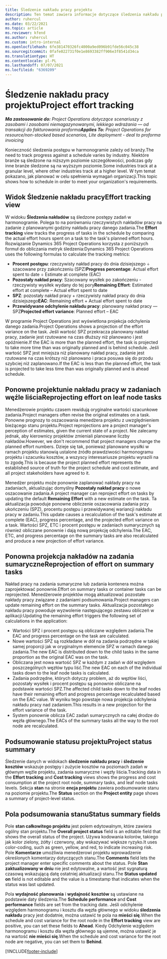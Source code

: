 ```yaml
---
title: Śledzenie nakładu pracy projektu
description: Ten temat zawiera informacje dotyczące śledzenia nakładu pracy i postępu pracy w ramach projektu.
author: ruhercul
ms.date: 03/22/2021
ms.topic: article
ms.reviewer: kfend
ms.author: ruhercul
ms.custom: intro-internal
ms.openlocfilehash: 6fe381470326fc4000a9ed096b91fde56c045c38
ms.sourcegitcommit: 0fafe022731f0e1e8693382ff906e3f8541d34ca
ms.translationtype: HT
ms.contentlocale: pl-PL
ms.lasthandoff: 07/07/2021
ms.locfileid: "6369209"
---
```

# <a name="project-effort-tracking"></a><span data-ttu-id="175ce-103">Śledzenie nakładu pracy projektu</span><span class="sxs-lookup"><span data-stu-id="175ce-103">Project effort tracking</span></span>

<span data-ttu-id="175ce-104">_**Ma zastosowanie do:** Project Operations dotyczące scenariuszy z zasobami i zasobami niemagazynowanymi, lekkiego wdrażania — od transakcji do fakturowania proforma_</span><span class="sxs-lookup"><span data-stu-id="175ce-104">_**Applies To:** Project Operations for resource/non-stocked based scenarios, Lite deployment - deal to proforma invoicing_</span></span>

<span data-ttu-id="175ce-105">Konieczność śledzenia postępu w harmonogramie zależy od branży.</span><span class="sxs-lookup"><span data-stu-id="175ce-105">The need to track progress against a schedule varies by industry.</span></span> <span data-ttu-id="175ce-106">Niektóre branże są śledzone na niższym poziomie szczegółowości, podczas gdy inne branże śledzone są na wyższym poziomie.</span><span class="sxs-lookup"><span data-stu-id="175ce-106">Some industries track at a granular level, where other industries track at a higher level.</span></span> <span data-ttu-id="175ce-107">W tym temat pokazano, jak planować w celu spełnienia wymagań organizacji.</span><span class="sxs-lookup"><span data-stu-id="175ce-107">This topic shows how to schedule in order to meet your organization's requirements.</span></span>

## <a name="effort-tracking-view"></a><span data-ttu-id="175ce-108">Widok Śledzenie nakładu pracy</span><span class="sxs-lookup"><span data-stu-id="175ce-108">Effort tracking view</span></span>

<span data-ttu-id="175ce-109">W widoku **Śledzenia nakładów** są śledzone postępy zadań w harmonogramie. Polega to na porównaniu rzeczywistych nakładów pracy na zadanie z planowanymi godziny nakładu pracy danego zadania.</span><span class="sxs-lookup"><span data-stu-id="175ce-109">The **Effort tracking** view tracks the progress of tasks in the schedule by comparing the actual effort hours spent on a task to the task's planned effort hours.</span></span> <span data-ttu-id="175ce-110">Rozwiązanie Dynamics 365 Project Operations korzysta z poniższych formuł do obliczania metryk śledzenia:</span><span class="sxs-lookup"><span data-stu-id="175ce-110">Dynamics 365 Project Operations uses the following formulas to calculate the tracking metrics:</span></span>

- <span data-ttu-id="175ce-111">**Procent postępu**: rzeczywisty nakład pracy do dnia dzisiejszego ÷ szacowane przy zakończeniu (SPZ)</span><span class="sxs-lookup"><span data-stu-id="175ce-111">**Progress percentage**: Actual effort spent to date ÷ Estimate at complete (EAC)</span></span> 
- <span data-ttu-id="175ce-112">**Pozostały nakład pracy**: Szacowany wysiłek po zakończeniu - rzeczywisty wysiłek wydany do tej pory</span><span class="sxs-lookup"><span data-stu-id="175ce-112">**Remaining Effort**: Estimated effort at complete – Actual effort spent to date</span></span> 
- <span data-ttu-id="175ce-113">**SPZ**: pozostały nakład pracy + rzeczywisty nakład pracy do dnia dzisiejszego</span><span class="sxs-lookup"><span data-stu-id="175ce-113">**EAC**: Remaining effort + Actual effort spent to date</span></span> 
- <span data-ttu-id="175ce-114">**Przewidywane odchylenie nakładu pracy**: planowany nakład pracy — SPZ</span><span class="sxs-lookup"><span data-stu-id="175ce-114">**Projected effort variance**: Planned effort – EAC</span></span>

<span data-ttu-id="175ce-115">W programie Project Operations jest wyświetlona projekcja odchylenia danego zadania.</span><span class="sxs-lookup"><span data-stu-id="175ce-115">Project Operations shows a projection of the effort variance on the task.</span></span> <span data-ttu-id="175ce-116">Jeśli wartość SPZ przekracza planowany nakład pracy, zadanie jest rzutowane na czas dłuższy niż planowano i jest opóźnienie.</span><span class="sxs-lookup"><span data-stu-id="175ce-116">If the EAC is more than the planned effort, the task is projected to take more time than was originally planned and is behind schedule.</span></span> <span data-ttu-id="175ce-117">Jeśli wartość SPZ jest mniejsza niż planowany nakład pracy, zadanie jest rzutowane na czas krótszy niż planowano i praca posuwa się do przodu szybciej niż zaplanowano.</span><span class="sxs-lookup"><span data-stu-id="175ce-117">If the EAC is less than the planned effort, the task is projected to take less time than was originally planned and is ahead schedule.</span></span>

## <a name="reprojecting-effort-on-leaf-node-tasks"></a><span data-ttu-id="175ce-118">Ponowne projektunie nakładu pracy w zadaniach węźle liścia</span><span class="sxs-lookup"><span data-stu-id="175ce-118">Reprojecting effort on leaf node tasks</span></span>

<span data-ttu-id="175ce-119">Menedżerowie projektu czasem rewidują oryginalne wartości szacunkowe zadania.</span><span class="sxs-lookup"><span data-stu-id="175ce-119">Project managers often revise the original estimates on a task.</span></span> <span data-ttu-id="175ce-120">Ponowne prognozy to oszacowania menedżera projektu z uwzględnieniem bieżącego stanu projektu.</span><span class="sxs-lookup"><span data-stu-id="175ce-120">Project reprojections are a project manager's perception of estimates, given the current state of a project.</span></span> <span data-ttu-id="175ce-121">Nie zalecamy jednak, aby kierownicy projektów zmieniali planowane liczby nakładów.</span><span class="sxs-lookup"><span data-stu-id="175ce-121">However, we don't recommend that project managers change the planned effort numbers.</span></span> <span data-ttu-id="175ce-122">Dzieje się tak, ponieważ planowane wysiłki w ramach projektu stanowią ustalone źródło prawdziwości harmonogramu projektu i szacunku kosztów, a wszyscy interesariusze projektu wyrazili na to zgodę.</span><span class="sxs-lookup"><span data-stu-id="175ce-122">This is because the project planned effort represents the established source of truth for the project schedule and cost estimate, and all project stakeholders have agreed to it.</span></span>

<span data-ttu-id="175ce-123">Menedżer projektu może ponownie zaplanować nakłady pracy na zadaniach, aktualizując domyślny **Pozostały nakład pracy** o nowe oszacowanie zadania.</span><span class="sxs-lookup"><span data-stu-id="175ce-123">A project manager can reproject effort on tasks by updating the default **Remaining Effort** with a new estimate on the task.</span></span> <span data-ttu-id="175ce-124">Ta aktualizacja powoduje ponowne obliczenie oszacowania zadania przy ukończeniu (SPZ), procentu postępu i przewidywanej wariancji nakładu pracy w zadaniu.</span><span class="sxs-lookup"><span data-stu-id="175ce-124">This update causes a recalculation of the task's estimate at complete (EAC), progress percentage, and the projected effort variance on a task.</span></span> <span data-ttu-id="175ce-125">Wartości SPZ, ETC i procent postępu w zadaniach sumarycznych są również obliczane ponownie i dają nową projekcję odchylenia.</span><span class="sxs-lookup"><span data-stu-id="175ce-125">The EAC, ETC, and progress percentage on the summary tasks are also recalculated and produce a new projection of effort variance.</span></span>

## <a name="reprojection-of-effort-on-summary-tasks"></a><span data-ttu-id="175ce-126">Ponowna projekcja nakładów na zadania sumaryczne</span><span class="sxs-lookup"><span data-stu-id="175ce-126">Reprojection of effort on summary tasks</span></span>

<span data-ttu-id="175ce-127">Nakład pracy na zadania sumaryczne lub zadania kontenera można zaprojektować ponownie.</span><span class="sxs-lookup"><span data-stu-id="175ce-127">Effort on summary tasks or container tasks can be reprojected.</span></span> <span data-ttu-id="175ce-128">Menedżerowie projektów mogą aktualizować pozostałe nakłady pracy związane z zadaniami podsumowania.</span><span class="sxs-lookup"><span data-stu-id="175ce-128">Project managers can update remaining effort on the summary tasks.</span></span> <span data-ttu-id="175ce-129">Aktualizacja pozostałego nakładu pracy powoduje wyzwolenie następującego zestawu obliczeń w aplikacji:</span><span class="sxs-lookup"><span data-stu-id="175ce-129">Updating the remaining effort triggers the following set of calculations in the application:</span></span>

- <span data-ttu-id="175ce-130">Wartości SPZ i procent postępu są obliczane względem zadania.</span><span class="sxs-lookup"><span data-stu-id="175ce-130">The EAC and progress percentage on the task are calculated.</span></span>
- <span data-ttu-id="175ce-131">Nowe wartości SPZ są rozkładane w dół na zadania podrzędne w takiej samej proporcji jak w oryginalnym elemencie SPZ w ramach danego zadania.</span><span class="sxs-lookup"><span data-stu-id="175ce-131">The new EAC is distributed down to the child tasks in the same proportion as the original EAC was on the task.</span></span>
- <span data-ttu-id="175ce-132">Obliczana jest nowa wartość SPZ w każdym z zadań w dół względem poszczególnych węzłów typu liść.</span><span class="sxs-lookup"><span data-stu-id="175ce-132">The new EAC on each of the individual tasks down to the leaf node tasks is calculated.</span></span> 
- <span data-ttu-id="175ce-133">Zadania podrzędne, których dotyczy problem, aż do węzłów liści, pozostały wysiłek i procent postępu są ponownie obliczane na podstawie wartości SPZ.</span><span class="sxs-lookup"><span data-stu-id="175ce-133">The affected child tasks down to the leaf nodes have their remaining effort and progress percentage recalculated based on the EAC value.</span></span> <span data-ttu-id="175ce-134">W wyniku tego powstaje nowa projekcja odchylenia nakładu pracy nad zadaniem.</span><span class="sxs-lookup"><span data-stu-id="175ce-134">This results in a new projection for the effort variance of the task.</span></span> 
- <span data-ttu-id="175ce-135">System ponownie oblicza EAC zadań sumarycznych na całej drodze do węzła głównego.</span><span class="sxs-lookup"><span data-stu-id="175ce-135">The EACs of the summary tasks all the way to the root node are recalculated.</span></span>


## <a name="project-status-summary"></a><span data-ttu-id="175ce-136">Podsumowanie statusu projektu</span><span class="sxs-lookup"><span data-stu-id="175ce-136">Project status summary</span></span>

<span data-ttu-id="175ce-137">Śledzenie danych w widokach **śledzenie nakładu pracy** i **śledzenie kosztów** wskazuje postępy i zużycie kosztów na poziomach zadań w głównym węźle projektu, zadania sumaryczne i węzły liścia.</span><span class="sxs-lookup"><span data-stu-id="175ce-137">Tracking data in the **Effort tracking** and **Cost tracking** views shows the progress and cost consumption at the project root node, summary tasks, and leaf node tasks levels.</span></span> <span data-ttu-id="175ce-138">Sekcja **stan** na stronie **encja projektu** zawiera podsumowanie stanu na poziomie projektu.</span><span class="sxs-lookup"><span data-stu-id="175ce-138">The **Status** section on the **Project entity** page shows a summary of project-level status.</span></span>

## <a name="status-summary-fields"></a><span data-ttu-id="175ce-139">Pola podsumowania stanu</span><span class="sxs-lookup"><span data-stu-id="175ce-139">Status summary fields</span></span>

<span data-ttu-id="175ce-140">Pole **stan całkowitego projektu** jest polem edytowalnym, które zawiera ogólny stan projektu.</span><span class="sxs-lookup"><span data-stu-id="175ce-140">The **Overall project status** field is an editable field that shows the overall status of the project.</span></span> <span data-ttu-id="175ce-141">Używa kodowania kolorów, takiego jak kolor zielony, żółty i czerwony, aby wskazywać większe ryzyko.</span><span class="sxs-lookup"><span data-stu-id="175ce-141">It uses color-coding, such as green, yellow, and red, to indicate increasing risk.</span></span> <span data-ttu-id="175ce-142">Pole **Komentarze** umożliwia menedżerowi projektu wprowadzenie określonych komentarzy dotyczących stanu.</span><span class="sxs-lookup"><span data-stu-id="175ce-142">The **Comments** field lets the project manager enter specific comments about the status.</span></span> <span data-ttu-id="175ce-143">Pole **Stan zaktualizowany w dniu** nie jest edytowalne, a wartość jest sygnaturą czasową wskazującą datę ostatniej aktualizacji stanu.</span><span class="sxs-lookup"><span data-stu-id="175ce-143">The **Status updated on** field is not editable and the value is a timestamp that indicates when the status was last updated.</span></span>

<span data-ttu-id="175ce-144">Pola **wydajność planowania** i **wydajność kosztów** są ustawiane na podstawie daty śledzenia.</span><span class="sxs-lookup"><span data-stu-id="175ce-144">The **Schedule performance** and **Cost performance** fields are set from the tracking date.</span></span> <span data-ttu-id="175ce-145">Jeśli odchylenie względem harmonogramu i kosztu dla węzła głównego w widoku **śledzenia nakładu** pracy jest dodatnie, można ustawić te pola na **mieści się**.</span><span class="sxs-lookup"><span data-stu-id="175ce-145">When the schedule and cost variance for the root node in the **Effort tracking** view are positive, you can set these fields to **Ahead**.</span></span> <span data-ttu-id="175ce-146">Kiedy Odchylenie względem harmonogramu i kosztu dla węzła głównego są ujemne, można ustawić je na wartość **nie mieści się**.</span><span class="sxs-lookup"><span data-stu-id="175ce-146">When the schedule and cost variance for the root node are negative, you can set them to **Behind**.</span></span>


[!INCLUDE[footer-include](../includes/footer-banner.md)]
